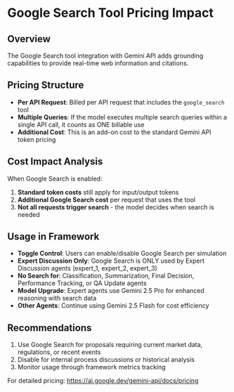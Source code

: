 # Google Search Tool Pricing Impact

## Overview
The Google Search tool integration with Gemini API adds grounding capabilities to provide real-time web information and citations.

## Pricing Structure
- **Per API Request**: Billed per API request that includes the `google_search` tool
- **Multiple Queries**: If the model executes multiple search queries within a single API call, it counts as ONE billable use
- **Additional Cost**: This is an add-on cost to the standard Gemini API token pricing

## Cost Impact Analysis
When Google Search is enabled:
1. **Standard token costs** still apply for input/output tokens
2. **Additional Google Search cost** per request that uses the tool
3. **Not all requests trigger search** - the model decides when search is needed

## Usage in Framework
- **Toggle Control**: Users can enable/disable Google Search per simulation
- **Expert Discussion Only**: Google Search is ONLY used by Expert Discussion agents (expert_1, expert_2, expert_3)
- **No Search for**: Classification, Summarization, Final Decision, Performance Tracking, or QA Update agents
- **Model Upgrade**: Expert agents use Gemini 2.5 Pro for enhanced reasoning with search data
- **Other Agents**: Continue using Gemini 2.5 Flash for cost efficiency

## Recommendations
1. Use Google Search for proposals requiring current market data, regulations, or recent events
2. Disable for internal process discussions or historical analysis
3. Monitor usage through framework metrics tracking

For detailed pricing: https://ai.google.dev/gemini-api/docs/pricing
